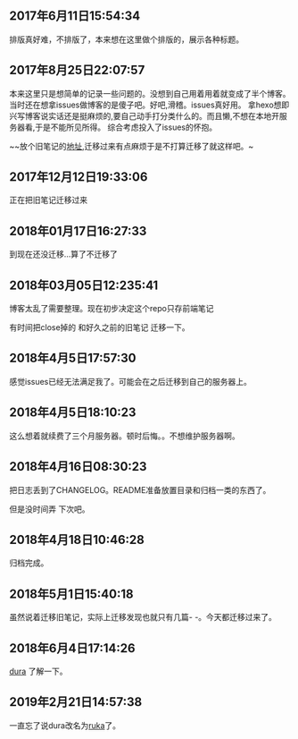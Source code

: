 ## 2017年6月11日15:54:34

排版真好难，不排版了，本来想在这里做个排版的，展示各种标题。

## 2017年8月25日22:07:57

本来这里只是想简单的记录一些问题的。没想到自己用着用着就变成了半个博客。
当时还在想拿issues做博客的是傻子吧。好吧,滑稽。issues真好用。
拿hexo想即兴写博客说实话还是挺麻烦的,要自己动手打分类什么的。而且懒,不想在本地开服务器看,于是不能所见所得。
综合考虑投入了issues的怀抱。

~~放个旧笔记的[地址](https://nbsaw.github.io/mynote),迁移过来有点麻烦于是不打算迁移了就这样吧。~

## 2017年12月12日19:33:06

正在把旧笔记迁移过来

## 2018年01月17日16:27:33

到现在还没迁移...算了不迁移了

## 2018年03月05日12:235:41

博客太乱了需要整理。现在初步决定这个repo只存前端笔记

有时间把close掉的 和好久之前的旧笔记 迁移一下。

## 2018年4月5日17:57:30

感觉issues已经无法满足我了。可能会在之后迁移到自己的服务器上。

## 2018年4月5日18:10:23

这么想着就续费了三个月服务器。顿时后悔。。不想维护服务器啊。

## 2018年4月16日08:30:23

把日志丢到了CHANGELOG。README准备放置目录和归档一类的东西了。

但是没时间弄 下次吧。

## 2018年4月18日10:46:28

归档完成。

## 2018年5月1日15:40:18

虽然说着迁移旧笔记，实际上迁移发现也就只有几篇- -。今天都迁移过来了。

## 2018年6月4日17:14:26

[dura](https://github.com/Nbsaw/dura) 了解一下。

## 2019年2月21日14:57:38

一直忘了说dura改名为[ruka](https://github.com/Nbsaw/ruka)了。
